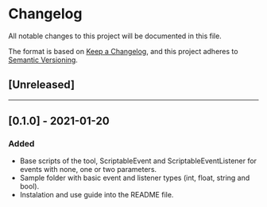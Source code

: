 # Changelog
All notable changes to this project will be documented in this file.

The format is based on [Keep a Changelog](https://keepachangelog.com/en/1.0.0/),
and this project adheres to [Semantic Versioning](https://semver.org/spec/v2.0.0.html).

## [Unreleased]
---

## [0.1.0] - 2021-01-20
### Added
- Base scripts of the tool, ScriptableEvent and ScriptableEventListener for events with none, one or two parameters.
- Sample folder with basic event and listener types (int, float, string and bool).
- Instalation and use guide into the README file.
